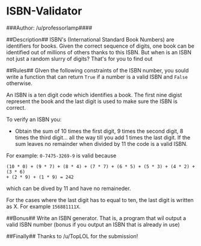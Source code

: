 ISBN-Validator
======
###Author: /u/professorlamp####

##Description##
ISBN's (International Standard Book Numbers) are identifiers for books. Given
the correct sequence of digits, one book can be identified out of millions of
others thanks to this ISBN. But when is an ISBN not just a random slurry of
digits? That's for you to find out

##Rules##
GIven the following constraints of the ISBN number, you sould write a function
that can return `True` if a number is a valid ISBN and `False` otherwise.

An ISBN is a ten digit code which identifies a book. The first nine digist
represent the book and the last digit is used to make sure the ISBN is correct.

To verify an ISBN you:

- Obtain the sum of 10 times the first digit, 9 times the second digit, 8 times
the third digit... all the way till you add 1 times the last digit. If the sum
leaves no remainder when divided by 11 the code is a valid ISBN.

For example:
`0-7475-3269-9` is valid because
```
(10 * 0) + (9 * 7) + (8 * 4) + (7 * 7) + (6 * 5) + (5 * 3) + (4 * 2) + (3 * 6)
+ (2 * 9) + (1 * 9) = 242
``` 
which can be dived by 11 and have no remaineder.

For the cases where the last digit has to equal to ten, the last digit is
written as X. For example `156881111X`.

##Bonus##
Write an ISBN generator. That is, a program that wil output a valid ISBN number
(bonus if you output an ISBN that is already in use)

##Finally##
Thanks to /u/TopLOL for the submission!
